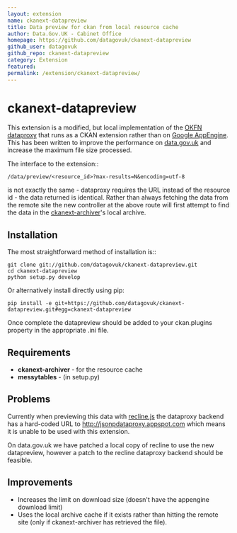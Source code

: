 ```yaml
---
layout: extension
name: ckanext-datapreview
title: Data preview for ckan from local resource cache
author: Data.Gov.UK - Cabinet Office
homepage: https://github.com/datagovuk/ckanext-datapreview
github_user: datagovuk
github_repo: ckanext-datapreview
category: Extension
featured: 
permalink: /extension/ckanext-datapreview/
---
```



# ckanext-datapreview

This extension is a modified, but local implementation of the [OKFN dataproxy](https://github.com/okfn/dataproxy) that runs as a CKAN extension rather than on [Google AppEngine](http://jsonpdataproxy.appspot.com). This has been written to improve the performance on [data.gov.uk](data.gov.uk) and increase the maximum file size processed.

The interface to the extension::

    /data/preview/<resource_id>?max-results=N&encoding=utf-8

is not exactly the same - dataproxy requires the URL instead of the resource id - the data returned is identical. Rather than always fetching the data from the remote site the new controller at the above route will first attempt to find the data in the [ckanext-archiver](https://github.com/okfn/ckanext-archiver)'s local archive.

## Installation

The most straightforward method of installation is::

    git clone git://github.com/datagovuk/ckanext-datapreview.git
    cd ckanext-datapreview
    python setup.py develop

Or alternatively install directly using pip:

    pip install -e git+https://github.com/datagovuk/ckanext-datapreview.git#egg=ckanext-datapreview

Once complete the datapreview should be added to your ckan.plugins property in the appropriate .ini file.


## Requirements

* __ckanext-archiver__ - for the resource cache
* __messytables__ - (in setup.py)


## Problems

Currently when previewing this data with [recline.js](reclinejs.com) the dataproxy backend has a hard-coded URL to http://jsonpdataproxy.appspot.com which means it is unable to be used with this extension.

On data.gov.uk we have patched a local copy of recline to use the new datapreview, however a patch to the recline dataproxy backend should be feasible.

## Improvements

* Increases the limit on download size (doesn't have the appengine download limit)
* Uses the local archive cache if it exists rather than hitting the remote site (only if ckanext-archiver has retrieved the file).


